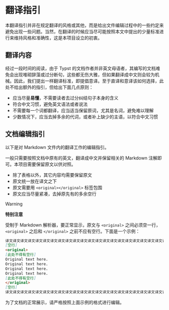 # 翻译指引

本翻译指引并非在规定翻译的风格或其他，而是给出文件编辑过程中的一些约定来避免出现一些问题。当然，在翻译的时候应当尽可能按照本文中提出的少量标准进行来维持风格和准确性，这是本项目设立的初衷。

## 翻译内容

经过一段时间的阅读，由于 Typst 的文档作者并非英文母语者，其编写的文档难免会出现堆砌辞藻或过分断句，这些都无伤大雅，但如果翻译成中文则会较为机械。因此，我们提出一样翻译标准，即提倡意译。至于直译和意译该如何选择，此处不给出额外的指引，但给出下面几点原则：
- 应当尽量**易懂**，不需要读者去过分纠结句子本身的含义
- 符合中文习惯，避免英文语法或者说法
- 不需要每一个词都翻译，应当适当保留原词，尤其是名词，避免难以理解
- 少数情况下，应当去掉多余的代词，或者补上缺少的主语，以符合中文习惯

## 文档编辑指引

以下是对 Markdown 文件内的翻译工作的编辑指引。

一般只需要按照文档中原有的英文，翻译成中文并保留相关的 Markdown 注解即可。本项目需要保留原文以供对照。
- 除了表格以外，其它内容均需要保留原文
- 原文统一放在译文之下
- 原文需要用 `<original></original>` 标签包围
- 原文应当尽量紧凑，去掉原先有的多余空行

> [!WARNING]
> **特别注意**
>
> 受制于 Markdown 解析器，要正常显示，原文与 `<original>` 之间必须空一行，`<original>` 之后和 `</original>` 之前不应有空行。下面是一个示例：
>
> ```markdown
> 译文译文译文译文译文译文译文译文译文译文译文译文译文译文译文译文译文译文译文译文译文译文译文译文译文译文
> [空行]
> <original>
> [此处不得有空行]
> Original text here.
> Original text here.
> Original text here.
> Original text here.
> [此处不得有空行]
> </original>
> [空行]
> 译文译文译文译文译文译文译文译文译文译文译文译文译文译文译文译文译文译文译文译文译文译文译文译文译文译文
> ```
>
> 为了文档的正常展示，请严格按照上面示例的格式进行编辑。
